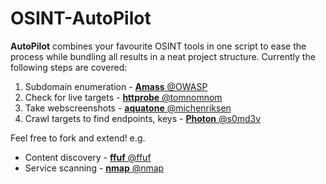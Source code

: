 # OSINT-AutoPilot
__AutoPilot__ combines your favourite OSINT tools in one script to ease the process while bundling all results in a neat project structure.
Currently the following steps are covered:

 <ol>
  <li>Subdomain enumeration - <a href="https://github.com/OWASP/Amass"><b>Amass</b> @OWASP</a></li>
  <li>Check for live targets - <a href="https://github.com/tomnomnom/httprobe"><b>httprobe</b> @tomnomnom</a></li>
  <li>Take webscreenshots - <a href="https://github.com/michenriksen/aquatone"><b>aquatone</b> @michenriksen </a></li>
  <li>Crawl targets to find endpoints, keys - <a href="https://github.com/s0md3v/Photon"><b>Photon</b> @s0md3v</a></li>
</ol>

Feel free to fork and extend! e.g.

<ul>
  <li>Content discovery - <a href="https://github.com/ffuf/ffuf"><b>ffuf</b> @ffuf</a></li>
  <li>Service scanning - <a href="https://github.com/nmap/nmap"><b>nmap</b> @nmap</a></li>
